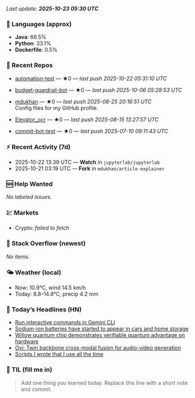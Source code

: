 

<!-- DAILY-SECTION:START -->
_Last update: **2025-10-23 05:30 UTC**_


### 🧪 Languages (approx)
- **Java**: 66.5%
- **Python**: 33.1%
- **Dockerfile**: 0.5%

### 🔧 Recent Repos
- [automation-test](https://github.com/mdukhan/automation-test) — ★0 — _last push 2025-10-22 05:31:10 UTC_  
  
- [budget-guardrail-bot](https://github.com/mdukhan/budget-guardrail-bot) — ★0 — _last push 2025-10-06 05:28:53 UTC_  
  
- [mdukhan](https://github.com/mdukhan/mdukhan) — ★0 — _last push 2025-08-25 20:16:51 UTC_  
  Config files for my GitHub profile.
- [Elevator_ocr](https://github.com/mdukhan/Elevator_ocr) — ★0 — _last push 2025-08-15 13:27:57 UTC_  
  
- [commit-bot-test](https://github.com/mdukhan/commit-bot-test) — ★0 — _last push 2025-07-10 09:11:43 UTC_  
  

### ⚡ Recent Activity (7d)
- 2025-10-22 13:39 UTC — **Watch** in `jupyterlab/jupyterlab`
- 2025-10-21 03:19 UTC — **Fork** in `mdukhan/article-explainer`

### 🆘 Help Wanted
_No labeled issues._

### 💹 Markets
- Crypto: _failed to fetch_

### 🧩 Stack Overflow (newest)
_No items._

### 🌤️ Weather (local)
- Now: 10.9°C, wind 14.5 km/h
- Today: 8.8–14.8°C, precip 4.2 mm

### 📰 Today’s Headlines (HN)
- [Run interactive commands in Gemini CLI](https://immich.app/blog/google-flags-immich-as-dangerous)
- [Sodium-ion batteries have started to appear in cars and home storage](https://developers.googleblog.com/en/say-hello-to-a-new-level-of-interactivity-in-gemini-cli/)
- [Willow quantum chip demonstrates verifiable quantum advantage on hardware](https://cleantechnica.com/2025/10/22/the-sodium-ion-battery-revolution-has-started/)
- [Ovi: Twin backbone cross-modal fusion for audio-video generation](https://blog.google/technology/research/quantum-echoes-willow-verifiable-quantum-advantage/)
- [Scripts I wrote that I use all the time](https://github.com/character-ai/Ovi)

### 🧠 TIL (fill me in)
> Add one thing you learned today. Replace this line with a short note and commit.

<!-- DAILY-SECTION:END -->
